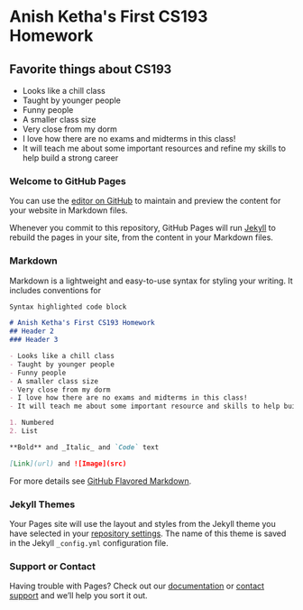 # Anish Ketha's First CS193 Homework
## Favorite things about CS193
- Looks like a chill class
- Taught by younger people
- Funny people
- A smaller class size
- Very close from my dorm
- I love how there are no exams and midterms in this class!
- It will teach me about some important resources and refine my skills to help build a strong career

### Welcome to GitHub Pages

You can use the [editor on GitHub](https://github.com/kalutes/CS193_Fall18_Lab1/edit/master/index.md) to maintain and preview the content for your website in Markdown files.

Whenever you commit to this repository, GitHub Pages will run [Jekyll](https://jekyllrb.com/) to rebuild the pages in your site, from the content in your Markdown files.

### Markdown

Markdown is a lightweight and easy-to-use syntax for styling your writing. It includes conventions for

```markdown
Syntax highlighted code block

# Anish Ketha's First CS193 Homework 
## Header 2
### Header 3

- Looks like a chill class
- Taught by younger people
- Funny people
- A smaller class size
- Very close from my dorm
- I love how there are no exams and midterms in this class!
- It will teach me about some important resource and skills to help build my career within Computer Science

1. Numbered
2. List

**Bold** and _Italic_ and `Code` text

[Link](url) and ![Image](src)
```

For more details see [GitHub Flavored Markdown](https://guides.github.com/features/mastering-markdown/).

### Jekyll Themes

Your Pages site will use the layout and styles from the Jekyll theme you have selected in your [repository settings](https://github.com/kalutes/CS193_Fall18_Lab1/settings). The name of this theme is saved in the Jekyll `_config.yml` configuration file.

### Support or Contact

Having trouble with Pages? Check out our [documentation](https://help.github.com/categories/github-pages-basics/) or [contact support](https://github.com/contact) and we’ll help you sort it out.
